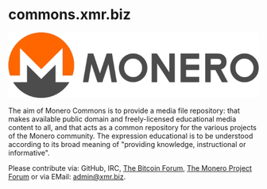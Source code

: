 # commons.xmr.biz
![Logo](https://raw.githubusercontent.com/xmr23/commons.xmr.biz/gh-pages/Graphics/Logos-and-Buttons/monero-logo-685x185px.jpg)

The aim of Monero Commons is to provide a media file repository: that makes available public domain and freely-licensed educational media content to all, and that acts as a common repository for the various projects of the Monero community.
The expression educational is to be understood according to its broad meaning of "providing knowledge, instructional or informative".

Please contribute via: GitHub, IRC, <a href="https://bitcointalk.org/index.php">The Bitcoin Forum</a>, <a href="https://forum.getmonero.org">The Monero Project Forum</a> or via EMail: admin@xmr.biz.

